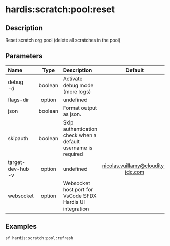 <!-- This file has been generated with command 'sf hardis:doc:plugin:generate'. Please do not update it manually or it may be overwritten -->
# hardis:scratch:pool:reset

## Description

Reset scratch org pool (delete all scratches in the pool)

## Parameters

| Name                  |  Type   | Description                                                   |               Default               | Required | Options |
|:----------------------|:-------:|:--------------------------------------------------------------|:-----------------------------------:|:--------:|:-------:|
| debug<br/>-d          | boolean | Activate debug mode (more logs)                               |                                     |          |         |
| flags-dir             | option  | undefined                                                     |                                     |          |         |
| json                  | boolean | Format output as json.                                        |                                     |          |         |
| skipauth              | boolean | Skip authentication check when a default username is required |                                     |          |         |
| target-dev-hub<br/>-v | option  | undefined                                                     | <nicolas.vuillamy@cloudity-jdc.com> |          |         |
| websocket             | option  | Websocket host:port for VsCode SFDX Hardis UI integration     |                                     |          |         |

## Examples

```shell
sf hardis:scratch:pool:refresh
```


